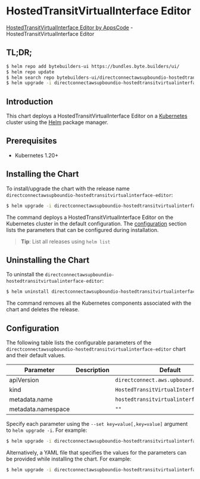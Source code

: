 # HostedTransitVirtualInterface Editor

[HostedTransitVirtualInterface Editor by AppsCode](https://byte.builders) - HostedTransitVirtualInterface Editor

## TL;DR;

```bash
$ helm repo add bytebuilders-ui https://bundles.byte.builders/ui/
$ helm repo update
$ helm search repo bytebuilders-ui/directconnectawsupboundio-hostedtransitvirtualinterface-editor --version=v0.4.18
$ helm upgrade -i directconnectawsupboundio-hostedtransitvirtualinterface-editor bytebuilders-ui/directconnectawsupboundio-hostedtransitvirtualinterface-editor -n default --create-namespace --version=v0.4.18
```

## Introduction

This chart deploys a HostedTransitVirtualInterface Editor on a [Kubernetes](http://kubernetes.io) cluster using the [Helm](https://helm.sh) package manager.

## Prerequisites

- Kubernetes 1.20+

## Installing the Chart

To install/upgrade the chart with the release name `directconnectawsupboundio-hostedtransitvirtualinterface-editor`:

```bash
$ helm upgrade -i directconnectawsupboundio-hostedtransitvirtualinterface-editor bytebuilders-ui/directconnectawsupboundio-hostedtransitvirtualinterface-editor -n default --create-namespace --version=v0.4.18
```

The command deploys a HostedTransitVirtualInterface Editor on the Kubernetes cluster in the default configuration. The [configuration](#configuration) section lists the parameters that can be configured during installation.

> **Tip**: List all releases using `helm list`

## Uninstalling the Chart

To uninstall the `directconnectawsupboundio-hostedtransitvirtualinterface-editor`:

```bash
$ helm uninstall directconnectawsupboundio-hostedtransitvirtualinterface-editor -n default
```

The command removes all the Kubernetes components associated with the chart and deletes the release.

## Configuration

The following table lists the configurable parameters of the `directconnectawsupboundio-hostedtransitvirtualinterface-editor` chart and their default values.

|     Parameter      | Description |                      Default                      |
|--------------------|-------------|---------------------------------------------------|
| apiVersion         |             | <code>directconnect.aws.upbound.io/v1beta1</code> |
| kind               |             | <code>HostedTransitVirtualInterface</code>        |
| metadata.name      |             | <code>hostedtransitvirtualinterface</code>        |
| metadata.namespace |             | <code>""</code>                                   |


Specify each parameter using the `--set key=value[,key=value]` argument to `helm upgrade -i`. For example:

```bash
$ helm upgrade -i directconnectawsupboundio-hostedtransitvirtualinterface-editor bytebuilders-ui/directconnectawsupboundio-hostedtransitvirtualinterface-editor -n default --create-namespace --version=v0.4.18 --set apiVersion=directconnect.aws.upbound.io/v1beta1
```

Alternatively, a YAML file that specifies the values for the parameters can be provided while
installing the chart. For example:

```bash
$ helm upgrade -i directconnectawsupboundio-hostedtransitvirtualinterface-editor bytebuilders-ui/directconnectawsupboundio-hostedtransitvirtualinterface-editor -n default --create-namespace --version=v0.4.18 --values values.yaml
```
